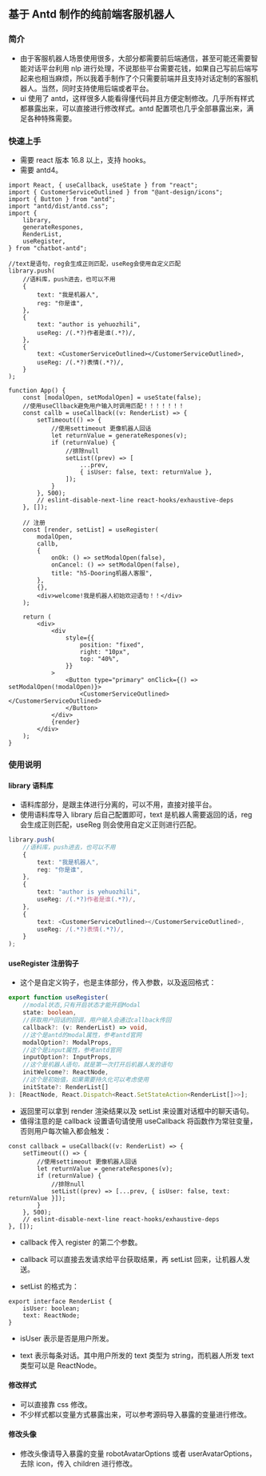 ## 基于 Antd 制作的纯前端客服机器人

### 简介

-   由于客服机器人场景使用很多，大部分都需要前后端通信，甚至可能还需要智能对话平台利用 nlp 进行处理，不说那些平台需要花钱，如果自己写前后端写起来也相当麻烦，所以我着手制作了个只需要前端并且支持对话定制的客服机器人。当然，同时支持使用后端或者平台。
-   ui 使用了 antd，这样很多人能看得懂代码并且方便定制修改。几乎所有样式都暴露出来，可以直接进行修改样式。antd 配置项也几乎全部暴露出来，满足各种特殊需要。

### 快速上手

-   需要 react 版本 16.8 以上，支持 hooks。
-   需要 antd4。

```tsx
import React, { useCallback, useState } from "react";
import { CustomerServiceOutlined } from "@ant-design/icons";
import { Button } from "antd";
import "antd/dist/antd.css";
import {
	library,
	generateRespones,
	RenderList,
	useRegister,
} from "chatbot-antd";

//text是语句，reg会生成正则匹配，useReg会使用自定义匹配
library.push(
	//语料库，push进去，也可以不用
	{
		text: "我是机器人",
		reg: "你是谁",
	},
	{
		text: "author is yehuozhili",
		useReg: /(.*?)作者是谁(.*?)/,
	},
	{
		text: <CustomerServiceOutlined></CustomerServiceOutlined>,
		useReg: /(.*?)表情(.*?)/,
	}
);

function App() {
	const [modalOpen, setModalOpen] = useState(false);
	//使用useCllback避免用户输入时调用匹配！！！！！！！
	const callb = useCallback((v: RenderList) => {
		setTimeout(() => {
			//使用settimeout 更像机器人回话
			let returnValue = generateRespones(v);
			if (returnValue) {
				//排除null
				setList((prev) => [
					...prev,
					{ isUser: false, text: returnValue },
				]);
			}
		}, 500);
		// eslint-disable-next-line react-hooks/exhaustive-deps
	}, []);

	// 注册
	const [render, setList] = useRegister(
		modalOpen,
		callb,
		{
			onOk: () => setModalOpen(false),
			onCancel: () => setModalOpen(false),
			title: "h5-Dooring机器人客服",
		},
		{},
		<div>welcome!我是机器人初始欢迎语句！！</div>
	);

	return (
		<div>
			<div
				style={{
					position: "fixed",
					right: "10px",
					top: "40%",
				}}
			>
				<Button type="primary" onClick={() => setModalOpen(!modalOpen)}>
					<CustomerServiceOutlined></CustomerServiceOutlined>
				</Button>
			</div>
			{render}
		</div>
	);
}
```

### 使用说明

#### library 语料库

-   语料库部分，是跟主体进行分离的，可以不用，直接对接平台。
-   使用语料库导入 library 后自己配置即可，text 是机器人需要返回的话，reg 会生成正则匹配，useReg 则会使用自定义正则进行匹配。

```typescript
library.push(
	//语料库，push进去，也可以不用
	{
		text: "我是机器人",
		reg: "你是谁",
	},
	{
		text: "author is yehuozhili",
		useReg: /(.*?)作者是谁(.*?)/,
	},
	{
		text: <CustomerServiceOutlined></CustomerServiceOutlined>,
		useReg: /(.*?)表情(.*?)/,
	}
);
```

#### useRegister 注册钩子

-   这个是自定义钩子，也是主体部分，传入参数，以及返回格式：

```typescript
export function useRegister(
	//modal状态,只有开启状态才能开启Modal
	state: boolean,
	//获取用户回话的回调，用户输入会通过callback传回
	callback?: (v: RenderList) => void,
	//这个是antd的modal属性，参考antd官网
	modalOption?: ModalProps,
	//这个是input属性，参考antd官网
	inputOption?: InputProps,
	//这个是机器人语句，就是第一次打开后机器人发的语句
	initWelcome?: ReactNode,
	//这个是初始值，如果需要持久化可以考虑使用
	initState?: RenderList[]
): [ReactNode, React.Dispatch<React.SetStateAction<RenderList[]>>];
```

-   返回里可以拿到 render 渲染结果以及 setList 来设置对话框中的聊天语句。
-   值得注意的是 callback 设置语句请使用 useCallback 将函数作为常驻变量，否则用户每次输入都会触发：

```tsx
const callback = useCallback((v: RenderList) => {
	setTimeout(() => {
		//使用settimeout 更像机器人回话
		let returnValue = generateRespones(v);
		if (returnValue) {
			//排除null
			setList((prev) => [...prev, { isUser: false, text: returnValue }]);
		}
	}, 500);
	// eslint-disable-next-line react-hooks/exhaustive-deps
}, []);
```

-   callback 传入 register 的第二个参数。
-   callback 可以直接去发请求给平台获取结果，再 setList 回来，让机器人发送。

-   setList 的格式为：

```tsx
export interface RenderList {
	isUser: boolean;
	text: ReactNode;
}
```

-   isUser 表示是否是用户所发。

-   text 表示每条对话。其中用户所发的 text 类型为 string，而机器人所发 text 类型可以是 ReactNode。

#### 修改样式

-   可以直接靠 css 修改。
-   不少样式都以变量方式暴露出来，可以参考源码导入暴露的变量进行修改。

#### 修改头像

-   修改头像请导入暴露的变量 robotAvatarOptions 或者 userAvatarOptions，去除 icon，传入 children 进行修改。
